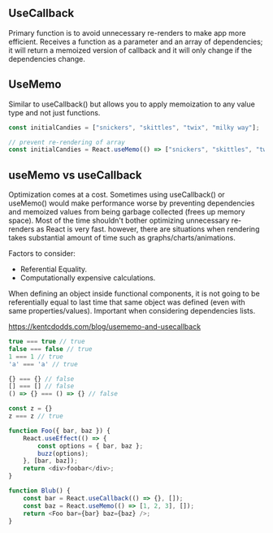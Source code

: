 ## UseCallback

Primary function is to avoid unnecessary re-renders to make app more efficient. Receives a function as a parameter and an array of dependencies; it will return a memoized version of callback and it will only change if the dependencies change.

## UseMemo

Similar to useCallback() but allows you to apply memoization to any value type and not just functions.

```js
const initialCandies = ["snickers", "skittles", "twix", "milky way"];

// prevent re-rendering of array
const initialCandies = React.useMemo(() => ["snickers", "skittles", "twix", "milky way"], []);
```

## useMemo vs useCallback

Optimization comes at a cost. Sometimes using useCallback() or useMemo() would make performance worse by preventing dependencies and memoized values from being garbage collected (frees up memory space).
Most of the time shouldn't bother optimizing unnecessary re-renders as React is very fast. however, there are situations when rendering takes substantial amount of time such as graphs/charts/animations.

Factors to consider:

-   Referential Equality.
-   Computationally expensive calculations.

When defining an object inside functional components, it is not going to be referentially equal to last time that same object was defined (even with same properties/values). Important when considering dependencies lists.

https://kentcdodds.com/blog/usememo-and-usecallback

```js
true === true // true
false === false // true
1 === 1 // true
'a' === 'a' // true

{} === {} // false
[] === [] // false
() => {} === () => {} // false

const z = {}
z === z // true
```

```js
function Foo({ bar, baz }) {
    React.useEffect(() => {
        const options = { bar, baz };
        buzz(options);
    }, [bar, baz]);
    return <div>foobar</div>;
}

function Blub() {
    const bar = React.useCallback(() => {}, []);
    const baz = React.useMemo(() => [1, 2, 3], []);
    return <Foo bar={bar} baz={baz} />;
}
```
